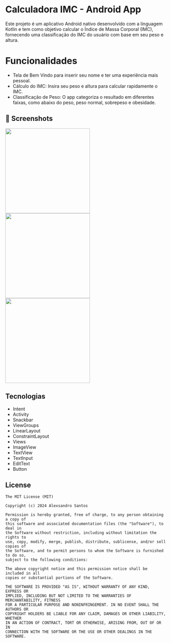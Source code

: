 # Calculadora IMC - Android App

Este projeto é um aplicativo Android nativo desenvolvido com a linguagem Kotlin e tem como objetivo calcular o Índice de Massa Corporal (IMC), fornecendo uma classificação do IMC do usuário com base em seu peso e altura.


# Funcionalidades

- Tela de Bem Vindo para inserir seu nome e ter uma experiência mais pessoal.
- Cálculo do IMC: Insira seu peso e altura para calcular rapidamente o IMC.
- Classificação de Peso: O app categoriza o resultado em diferentes faixas, como abaixo do peso, peso normal, sobrepeso e obesidade.

## :camera_flash: Screenshots
<!-- You can add more screenshots here if you like -->
<img src="https://github.com/user-attachments/assets/93ed15de-219a-4458-8581-6b3f8960b068" width="264px">
<img src="https://github.com/user-attachments/assets/f92625ae-7343-497e-a038-0c120a1b2344" width="264px">
<img src="https://github.com/user-attachments/assets/cac12dc7-5f10-4a6e-aad8-bf4bc4c677da" width="264px">


## Tecnologias

- Intent
- Activity
- Snackbar
- ViewGroups
- LinearLayout
- ConstraintLayout
- Views
- ImageView
- TextView
- TextInput
- EditText
- Button

## License
```
The MIT License (MIT)

Copyright (c) 2024 Alexsandro Santos

Permission is hereby granted, free of charge, to any person obtaining a copy of
this software and associated documentation files (the "Software"), to deal in
the Software without restriction, including without limitation the rights to
use, copy, modify, merge, publish, distribute, sublicense, and/or sell copies of
the Software, and to permit persons to whom the Software is furnished to do so,
subject to the following conditions:

The above copyright notice and this permission notice shall be included in all
copies or substantial portions of the Software.

THE SOFTWARE IS PROVIDED "AS IS", WITHOUT WARRANTY OF ANY KIND, EXPRESS OR
IMPLIED, INCLUDING BUT NOT LIMITED TO THE WARRANTIES OF MERCHANTABILITY, FITNESS
FOR A PARTICULAR PURPOSE AND NONINFRINGEMENT. IN NO EVENT SHALL THE AUTHORS OR
COPYRIGHT HOLDERS BE LIABLE FOR ANY CLAIM, DAMAGES OR OTHER LIABILITY, WHETHER
IN AN ACTION OF CONTRACT, TORT OR OTHERWISE, ARISING FROM, OUT OF OR IN
CONNECTION WITH THE SOFTWARE OR THE USE OR OTHER DEALINGS IN THE SOFTWARE.
```
